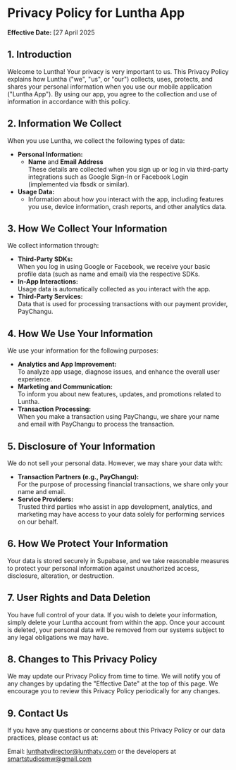 # Privacy Policy for Luntha App

**Effective Date:** [27 April 2025

## 1. Introduction

Welcome to Luntha! Your privacy is very important to us. This Privacy Policy explains how Luntha ("we", "us", or "our") collects, uses, protects, and shares your personal information when you use our mobile application ("Luntha App"). By using our app, you agree to the collection and use of information in accordance with this policy.

## 2. Information We Collect

When you use Luntha, we collect the following types of data:

- **Personal Information:**  
  - **Name** and **Email Address**  
    These details are collected when you sign up or log in via third-party integrations such as Google Sign-In or Facebook Login (implemented via fbsdk or similar).  
- **Usage Data:**  
  - Information about how you interact with the app, including features you use, device information, crash reports, and other analytics data.

## 3. How We Collect Your Information

We collect information through:
- **Third-Party SDKs:**  
  When you log in using Google or Facebook, we receive your basic profile data (such as name and email) via the respective SDKs.
- **In-App Interactions:**  
  Usage data is automatically collected as you interact with the app.
- **Third-Party Services:**  
  Data that is used for processing transactions with our payment provider, PayChangu.

## 4. How We Use Your Information

We use your information for the following purposes:
- **Analytics and App Improvement:**  
  To analyze app usage, diagnose issues, and enhance the overall user experience.
- **Marketing and Communication:**  
  To inform you about new features, updates, and promotions related to Luntha.
- **Transaction Processing:**  
  When you make a transaction using PayChangu, we share your name and email with PayChangu to process the transaction.

## 5. Disclosure of Your Information

We do not sell your personal data. However, we may share your data with:
- **Transaction Partners (e.g., PayChangu):**  
  For the purpose of processing financial transactions, we share only your name and email.
- **Service Providers:**  
  Trusted third parties who assist in app development, analytics, and marketing may have access to your data solely for performing services on our behalf.

## 6. How We Protect Your Information

Your data is stored securely in Supabase, and we take reasonable measures to protect your personal information against unauthorized access, disclosure, alteration, or destruction.

## 7. User Rights and Data Deletion

You have full control of your data. If you wish to delete your information, simply delete your Luntha account from within the app. Once your account is deleted, your personal data will be removed from our systems subject to any legal obligations we may have.

## 8. Changes to This Privacy Policy

We may update our Privacy Policy from time to time. We will notify you of any changes by updating the "Effective Date" at the top of this page. We encourage you to review this Privacy Policy periodically for any changes.

## 9. Contact Us

If you have any questions or concerns about this Privacy Policy or our data practices, please contact us at:

Email: [lunthatvdirector@lunthatv.com](mailto:lunthatvdirector@lunthatv.com) or the developers at [smartstudiosmw@gmail.com](mailto:smartstudiosmw@gmail.com) 

